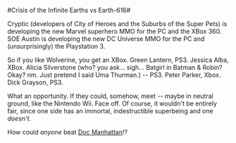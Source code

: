#Crisis of the Infinite Earths vs Earth-616#

Cryptic (developers of City of Heroes and the Suburbs of the Super Pets) is developing the new Marvel superhero MMO for the PC and the XBox 360. SOE Austin is developing the new DC Universe MMO for the PC and (unsurprisingly) the Playstation 3.

So if you like Wolverine, you get an XBox. Green Lantern, PS3. Jessica Alba, XBox. Alicia Silverstone (who? you ask... sigh... Batgirl in Batman & Robin? Okay? nm. Just pretend I said Uma Thurman.) -- PS3. Peter Parker, Xbox. Dick Grayson, PS3.

What an opportunity. If they could, somehow, meet -- maybe in neutral ground, like the Nintendo Wii. Face off. Of course, it wouldn't be entirely fair, since one side has an immortal, indestructible superbeing and one *doesn't*.

How could *anyone* beat [Doc Manhattan](http://en.wikipedia.org/wiki/Doctor_Manhattan)!?
